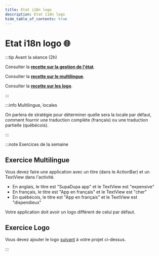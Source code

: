 ```yaml
---
title: Etat i18n logo
description: Etat i18n logo
hide_table_of_contents: true
---
```


# Etat i18n logo 🌐

<Row>

<Column>

:::tip Avant la séance (2h)

Consulter la **[recette sur la gestion de l'état](../recettes/gestion-etat)**.

Consulter la **[recette sur le multilingue](../recettes/multilingue)**.

Consulter la **[recette sur les logo](../recettes/logo)**.

:::

</Column>

<Column>

:::info Multilingue, locales

On parlera de stratégie pour déterminer quelle sera la locale par défaut, comment fournir une traduction complète (français) ou une traduction partielle (québécois).

:::

</Column>

</Row>

:::note Exercices de la semaine

## Exercice Multilingue

Vous devez faire une application avec un titre (dans le ActionBar) et un TextView dans l'activité.

- En anglais, le titre est "SupaDupa app" et le TextView est "expensive"
- En français, le titre est "App en français" et le TextView est "cher"
- En québécois, le titre est "App en français" et le TextView est "dispendieux"

Votre application doit avoir un logo différent de celui par défaut.

## Exercice Logo

Vous devez ajouter le logo [suivant](_13.2-multilingue/logo.jpeg) à votre projet ci-dessus.

:::

